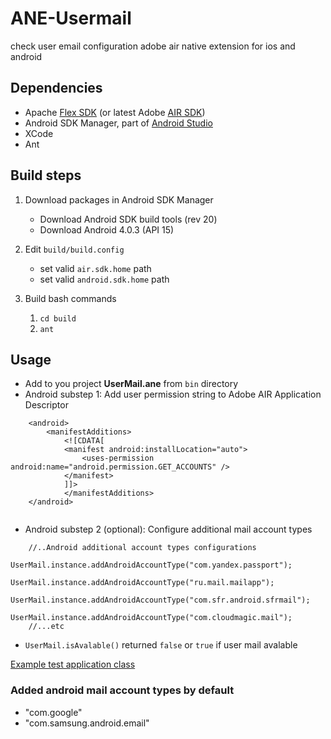 # ANE-Usermail
check user email configuration adobe air native extension for ios and android


## Dependencies

- Apache [Flex SDK](http://flex.apache.org/installer.html) (or latest Adobe [AIR SDK](http://www.adobe.com/devnet/air/air-sdk-download.html)) 
- Android SDK Manager, part of [Android Studio](https://developer.android.com/studio/index.html)
- XCode 
- Ant

## Build steps

1. Download packages in Android SDK Manager
    - Download Android SDK build tools (rev 20)
    - Download Android 4.0.3 (API 15)

2. Edit ```build/build.config```
    - set valid ```air.sdk.home``` path 
    - set valid ```android.sdk.home``` path
    
3. Build bash commands
    1. ```cd build``` 
    2. ```ant```
        
## Usage
- Add to you project **UserMail.ane** from ```bin``` directory
- Android substep 1: Add user permission string to Adobe AIR Application Descriptor

```
    <android>
        <manifestAdditions>
            <![CDATA[
            <manifest android:installLocation="auto">
                <uses-permission android:name="android.permission.GET_ACCOUNTS" />
            </manifest>
            ]]>
            </manifestAdditions>
    </android>
    
```
- Android substep 2 (optional): Configure additional mail account types 


```
    //..Android additional account types configurations
            UserMail.instance.addAndroidAccountType("com.yandex.passport");
            UserMail.instance.addAndroidAccountType("ru.mail.mailapp");
            UserMail.instance.addAndroidAccountType("com.sfr.android.sfrmail");
            UserMail.instance.addAndroidAccountType("com.cloudmagic.mail");
    //...etc
```    
            
- ```UserMail.isAvalable()``` returned ```false``` or ```true``` if user mail avalable 

[Example test application class](https://github.com/gleba/ANE-Usermail/blob/master/testapp/src/Main.as)

### Added android mail account types by default
- "com.google"
- "com.samsung.android.email"

